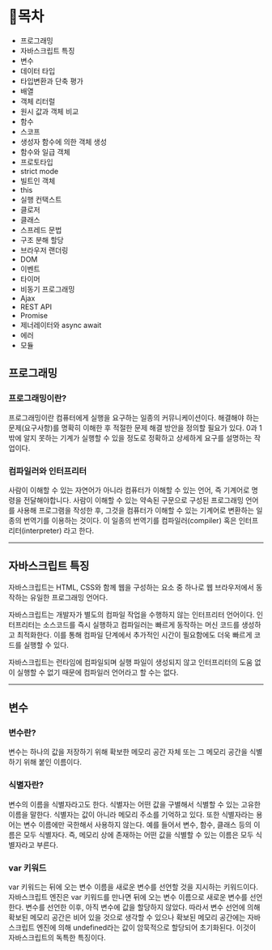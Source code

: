 # 📝목차
- 프로그래밍
- 자바스크립트 특징
- 변수
- 데이터 타입
- 타입변환과 단축 평가
- 배열
- 객체 리터럴
- 원시 값과 객체 비교
- 함수
- 스코프
- 생성자 함수에 의한 객체 생성
- 함수와 일급 객체
- 프로토타입
- strict mode
- 빌트인 객체
- this
- 실행 컨택스트
- 클로저
- 클래스
- 스프레드 문법
- 구조 분해 할당
- 브라우저 랜더링
- DOM
- 이벤트
- 타이머
- 비동기 프로그래밍
- Ajax
- REST API
- Promise
- 제너레이터와 async await
- 에러
- 모듈

## 프로그래밍
### 프로그래밍이란?
프로그래밍이란 컴퓨터에게 실행을 요구하는 일종의 커뮤니케이션이다. 해결해야 하는 문제(요구사항)를 명확히 이해한 후 적절한 문제 해결 방안을 정의할 필요가 있다. 0과 1밖에 알지 못하는 기계가 실행할 수 있을 정도로 정확하고 상세하게 요구를 설명하는 작업이다.


### 컴파일러와 인터프리터
사람이 이해할 수 있는 자연어가 아니라 컴퓨터가 이해할 수 있는 언어, 즉 기계어로 명령을 전달해야합니다.
사람이 이해할 수 있는 약속된 구문으로 구성된 프로그래밍 언어를 사용해 프로그램을 작성한 후, 
그것을 컴퓨터가 이해할 수 있는 기계어로 변환하는 일종의 번역기를 이용하는 것이다.
이 일종의 번역기를 컴파일러(compiler) 혹은 인터프리터(interpreter) 라고 한다.

---

## 자바스크립트 특징
자바스크립트는 HTML, CSS와 함께 웹을 구성하는 요소 중 하나로 웹 브라우저에서 동작하는 유일한 프로그래밍 언어다.

자바스크립트는 개발자가 별도의 컴파일 작업을 수행하지 않는 인터프리터 언어이다. 인터프리터는 소스코드를 즉시 실행하고 컴파일러는 빠르게 동작하는 머신 코드를 생성하고 최적화한다. 이를 통해 컴파일 단계에서 추가적인 시간이 필요함에도 더욱 빠르게 코드를 실행할 수 있다.

자바스크립트는 런타임에 컴파일되며 실행 파일이 생성되지 않고 인터프리터의 도움 없이 실행할 수 없기 때문에 컴파일러 언어라고 할 수는 없다.

---

## 변수
### 변수란?
변수는 하나의 값을 저장하기 위해 확보한 메모리 공간 자체 또는 그 메모리 공간을 식별하기 위해 붙인 이름이다.

### 식별자란?
변수의 이름을 식별자라고도 한다. 식별자는 어떤 값을 구별해서 식별할 수 있는 고유한 이름을 말한다. 식별자는 값이 아니라 메모리 주소를 기억하고 있다.
또한 식별자라는 용어는 변수 이름에만 국한해서 사용하지 않는다. 예를 들어서 변수, 함수, 클래스 등의 이름은 모두 식별자다.
즉, 메모리 상에 존재하는 어떤 값을 식별할 수 있는 이름은 모두 식별자라고 부른다.

### var 키워드
var 키워드는 뒤에 오는 변수 이름을 새로운 변수를 선언할 것을 지시하는 키워드이다. 자바스크립트 엔진은 var 키워드를 만나면 뒤에 오는 변수 이름으로 새로운 변수를 선언한다.
변수를 선언한 이후, 아직 변수에 값을 할당하지 않았다. 따라서 변수 선언에 의해 확보된 메모리 공간은 비어 있을 것으로 생각할 수 있으나 확보된 메모리 공간에는 자바스크립트 엔진에 의해 undefined라는 값이 암묵적으로 할당되어 초기화된다. 이것이 자바스크립트의 독특한 특징이다.



